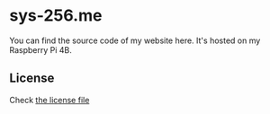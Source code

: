 # sys-256.me
You can find the source code of my website here. It's hosted on my Raspberry Pi 4B.

## License
Check [the license file](LICENSE)